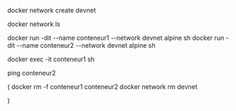 docker network create devnet

docker network ls

docker run -dit --name conteneur1 --network devnet alpine sh
docker run -dit --name conteneur2 --network devnet alpine sh

docker exec -it conteneur1 sh

ping conteneur2

(
docker rm -f conteneur1 conteneur2
docker network rm devnet

)
